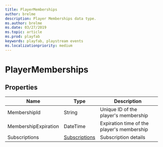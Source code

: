 ```yaml
---
title: PlayerMemberships
author: brelme
description: Player Memberships data type.
ms.author: brelme
ms.date: 03/27/2019
ms.topic: article
ms.prod: playfab
keywords: playfab, playstream events
ms.localizationpriority: medium
---
```


# PlayerMemberships

## Properties

|Name|Type|Description|
|----|-----|-----|
|MembershipId|String|Unique ID of the player's membership|
|MembershipExpiration|DateTime|Expiration time of the player's membership|
|Subscriptions|[Subscriptions](subscriptions.md)|Subscription details|
